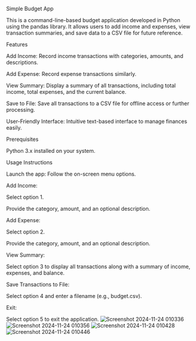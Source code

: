Simple Budget App

This is a command-line-based budget application developed in Python using the pandas library. It allows users to add income and expenses, view transaction summaries, and save data to a CSV file for future reference.

Features

Add Income: Record income transactions with categories, amounts, and descriptions.

Add Expense: Record expense transactions similarly.

View Summary: Display a summary of all transactions, including total income, total expenses, and the current balance.

Save to File: Save all transactions to a CSV file for offline access or further processing.

User-Friendly Interface: Intuitive text-based interface to manage finances easily.

Prerequisites

Python 3.x installed on your system.

Usage Instructions

Launch the app: Follow the on-screen menu options.

Add Income:

Select option 1.

Provide the category, amount, and an optional description.

Add Expense:

Select option 2.

Provide the category, amount, and an optional description.

View Summary:

Select option 3 to display all transactions along with a summary of income, expenses, and balance.

Save Transactions to File:

Select option 4 and enter a filename (e.g., budget.csv).

Exit:

Select option 5 to exit the application.
![Screenshot 2024-11-24 010336](https://github.com/user-attachments/assets/3ba981a0-9fe7-49c0-9bff-72c27d3976e6)
![Screenshot 2024-11-24 010356](https://github.com/user-attachments/assets/1a2e2ab6-686e-4f2f-942b-9f7820de81fe)
![Screenshot 2024-11-24 010428](https://github.com/user-attachments/assets/a55ad466-e121-4e2e-9ba4-eb9843e1d8c5)
![Screenshot 2024-11-24 010446](https://github.com/user-attachments/assets/3c3ed5e6-9c2c-4df6-9995-ed32973868c7)

